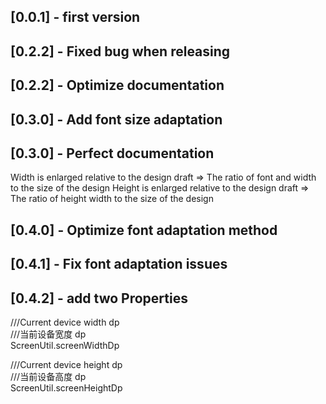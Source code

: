 ## [0.0.1] -  first version

## [0.2.2] - Fixed bug when releasing

## [0.2.2] - Optimize documentation

## [0.3.0] - Add font size adaptation

## [0.3.0] - Perfect documentation
Width is enlarged relative to the design draft => The ratio of font and width to the size of the design
Height is enlarged relative to the design draft => The ratio of  height width to the size of the design

## [0.4.0] - Optimize font adaptation method

## [0.4.1] - Fix font adaptation issues

## [0.4.2] - add two Properties

  ///Current device width dp <br/>
  ///当前设备宽度 dp <br/>
  ScreenUtil.screenWidthDp 

  ///Current device height dp <br/>
  ///当前设备高度 dp <br/>
  ScreenUtil.screenHeightDp   
